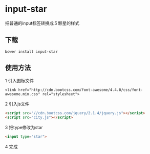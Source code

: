 # input-star
把普通的input标签转换成５颗星的样式

## 下载

```
bower install input-star
```

## 使用方法
1 引入图标文件
```
<link href="http://cdn.bootcss.com/font-awesome/4.4.0/css/font-awesome.min.css" rel="stylesheet">
```

2 引入js文件
```html
<script src="//cdn.bootcss.com/jquery/2.1.4/jquery.js"></script>
<script src="city.js"></script>
```

3 把type修改为star
```html
<input type="star">
```
4 完成
